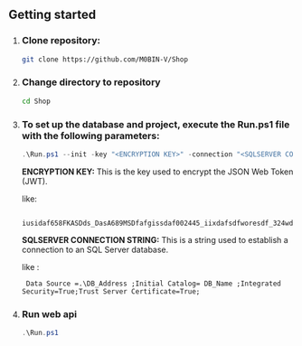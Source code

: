 ## Getting started 

1. ### Clone repository:

   ```bash
   git clone https://github.com/M0BIN-V/Shop
   ```

2. ### Change directory to repository

   ```bash
   cd Shop
   ```

3. ### To set up the database and project, execute the **Run.ps1** file with the following parameters:

   ```ps1
   .\Run.ps1 --init -key "<ENCRYPTION KEY>" -connection "<SQLSERVER CONNECTION STRING>"
   ```
   **ENCRYPTION KEY:** This is the key used to encrypt the JSON Web Token (JWT).
   
   like:
   ```
    iusidaf658FKASDds_DasA689MSDfafgissdaf002445_iixdafsdfworesdf_324wdskfsdmqpkjjds
   ```

   **SQLSERVER CONNECTION STRING:** This is a string used to establish a connection to an SQL Server database.

   like :
   ```
    Data Source =.\DB_Address ;Initial Catalog= DB_Name ;Integrated Security=True;Trust Server Certificate=True;
   ```
   
4. ### Run web api

   ```ps1
   .\Run.ps1
   ```

